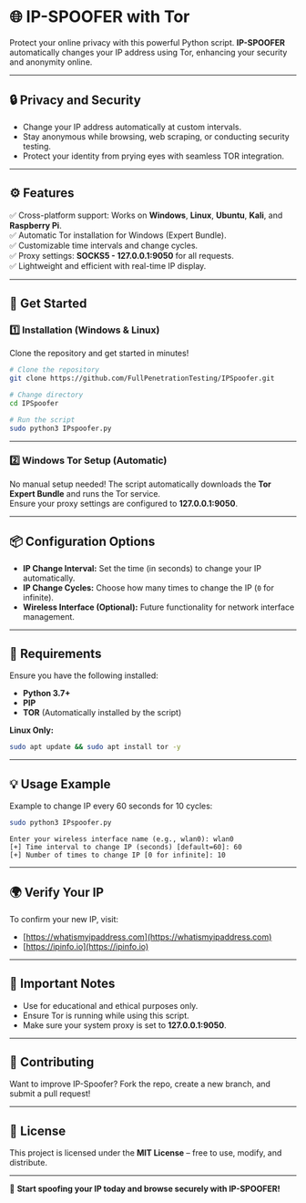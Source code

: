 # 🌐 **IP-SPOOFER with Tor**

Protect your online privacy with this powerful Python script. **IP-SPOOFER** automatically changes your IP address using Tor, enhancing your security and anonymity online.

---

## 🔒 **Privacy and Security**

- Change your IP address automatically at custom intervals.
- Stay anonymous while browsing, web scraping, or conducting security testing.
- Protect your identity from prying eyes with seamless TOR integration.

---

## ⚙️ **Features**

✅ Cross-platform support: Works on **Windows**, **Linux**, **Ubuntu**, **Kali**, and **Raspberry Pi**.  
✅ Automatic Tor installation for Windows (Expert Bundle).  
✅ Customizable time intervals and change cycles.  
✅ Proxy settings: **SOCKS5 - 127.0.0.1:9050** for all requests.  
✅ Lightweight and efficient with real-time IP display.  

---

## 🚀 **Get Started**

### 1️⃣ **Installation (Windows & Linux)**

Clone the repository and get started in minutes!

```bash
# Clone the repository
git clone https://github.com/FullPenetrationTesting/IPSpoofer.git

# Change directory
cd IPSpoofer

# Run the script
sudo python3 IPspoofer.py
```

---

### 2️⃣ **Windows Tor Setup (Automatic)**

No manual setup needed! The script automatically downloads the **Tor Expert Bundle** and runs the Tor service.  
Ensure your proxy settings are configured to **127.0.0.1:9050**.

---

## 📦 **Configuration Options**

- **IP Change Interval:** Set the time (in seconds) to change your IP automatically.  
- **IP Change Cycles:** Choose how many times to change the IP (`0` for infinite).  
- **Wireless Interface (Optional):** Future functionality for network interface management.

---

## 🧰 **Requirements**

Ensure you have the following installed:

- **Python 3.7+**  
- **PIP**  
- **TOR** (Automatically installed by the script)  

**Linux Only:**  
```bash
sudo apt update && sudo apt install tor -y
```

---

## 💡 **Usage Example**

Example to change IP every 60 seconds for 10 cycles:

```bash
sudo python3 IPspoofer.py
```

```
Enter your wireless interface name (e.g., wlan0): wlan0
[+] Time interval to change IP (seconds) [default=60]: 60
[+] Number of times to change IP [0 for infinite]: 10
```

---

## 🌍 **Verify Your IP**

To confirm your new IP, visit:

- [https://whatismyipaddress.com](https://whatismyipaddress.com)  
- [https://ipinfo.io](https://ipinfo.io)  

---

## 🔑 **Important Notes**

- Use for educational and ethical purposes only.  
- Ensure Tor is running while using this script.  
- Make sure your system proxy is set to **127.0.0.1:9050**.

---

## 🤝 **Contributing**

Want to improve IP-Spoofer? Fork the repo, create a new branch, and submit a pull request!  

---

## 📜 **License**

This project is licensed under the **MIT License** – free to use, modify, and distribute.

---

🚀 **Start spoofing your IP today and browse securely with IP-SPOOFER!**

